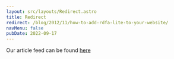 ```yaml
---
layout: src/layouts/Redirect.astro
title: Redirect
redirect: /blog/2012/11/how-to-add-rdfa-lite-to-your-website/
navMenu: false
pubDate: 2022-09-17
---
```

<div>
Our article feed can be found <a href="/blog/2012/11/how-to-add-rdfa-lite-to-your-website/">here</a>
</div>

